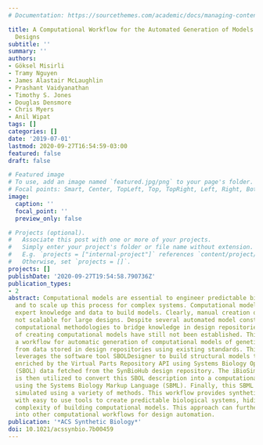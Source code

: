 ```yaml
---
# Documentation: https://sourcethemes.com/academic/docs/managing-content/

title: A Computational Workflow for the Automated Generation of Models of Genetic
  Designs
subtitle: ''
summary: ''
authors:
- Göksel Misirli
- Tramy Nguyen
- James Alastair McLaughlin
- Prashant Vaidyanathan
- Timothy S. Jones
- Douglas Densmore
- Chris Myers
- Anil Wipat
tags: []
categories: []
date: '2019-07-01'
lastmod: 2020-09-27T16:54:59-03:00
featured: false
draft: false

# Featured image
# To use, add an image named `featured.jpg/png` to your page's folder.
# Focal points: Smart, Center, TopLeft, Top, TopRight, Left, Right, BottomLeft, Bottom, BottomRight.
image:
  caption: ''
  focal_point: ''
  preview_only: false

# Projects (optional).
#   Associate this post with one or more of your projects.
#   Simply enter your project's folder or file name without extension.
#   E.g. `projects = ["internal-project"]` references `content/project/deep-learning/index.md`.
#   Otherwise, set `projects = []`.
projects: []
publishDate: '2020-09-27T19:54:58.790736Z'
publication_types:
- 2
abstract: Computational models are essential to engineer predictable biological systems
  and to scale up this process for complex systems. Computational modeling often requires
  expert knowledge and data to build models. Clearly, manual creation of models is
  not scalable for large designs. Despite several automated model construction approaches,
  computational methodologies to bridge knowledge in design repositories and the process
  of creating computational models have still not been established. This paper describes
  a workflow for automatic generation of computational models of genetic circuits
  from data stored in design repositories using existing standards. This workflow
  leverages the software tool SBOLDesigner to build structural models that are then
  enriched by the Virtual Parts Repository API using Systems Biology Open Language
  (SBOL) data fetched from the SynBioHub design repository. The iBioSim software tool
  is then utilized to convert this SBOL description into a computational model encoded
  using the Systems Biology Markup Language (SBML). Finally, this SBML model can be
  simulated using a variety of methods. This workflow provides synthetic biologists
  with easy to use tools to create predictable biological systems, hiding away the
  complexity of building computational models. This approach can further be incorporated
  into other computational workflows for design automation.
publication: '*ACS Synthetic Biology*'
doi: 10.1021/acssynbio.7b00459
---
```

